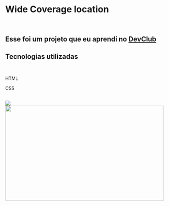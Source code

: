 <h1> Wide Coverage location </h1>
<br>
<h2> Esse foi um projeto que eu aprendi no <a href="http://rodolfomori.com.br/devclub">DevClub<a/></h2>
<h2> Tecnologias utilizadas</h2>
 <br> 
 <p> HTML </p>
 <p> CSS </p>
 <br>
 <img src="https://github.com/Alexsilva09/Wide-Coverage-location/blob/master/img/Site%20tela%20celular.png?raw=true">
 <img src="https://raw.githubusercontent.com/Alexsilva09/Wide-Coverage-location/902f9a455fb36905355220cc431894d7f39a0865/img/Site%20tela%20computador.png" width="500" height="300">

